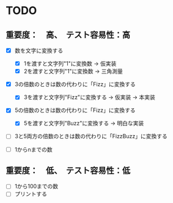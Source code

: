TODO
=======================
## 重要度：　高、　テスト容易性：高

- [x] 数を文字に変換する
    - [x] 1を渡すと文字列"1"に変換数 -> 仮実装
    - [x] 2を渡すと文字列"1"に変換数 -> 三角測量

- [x] 3の倍数のときは数の代わりに「Fizz」に変換する
    - [x] 3を渡すと文字列"Fizz"に変換する -> 仮実装 -> 本実装
- [x] 5の倍数のときは数の代わりに「Fizz」に変換する
    - [x] 5を渡すと文字列"Buzz"に変換する -> 明白な実装
- [ ] 3と5両方の倍数のときは数の代わりに「FizzBuzz」に変換する

- [ ] 1からnまでの数

## 重要度：　低、　テスト容易性：低

- [ ] 1から100までの数
- [ ] プリントする
